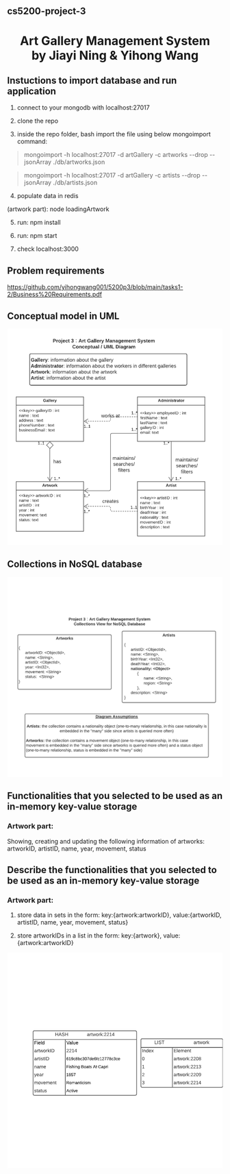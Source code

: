 ## cs5200-project-3

<h1 align="center">Art Gallery Management System
  <br>
  by Jiayi Ning & Yihong Wang
  <br>
</h1>

## Instuctions to import database and run application

1. connect to your mongodb with localhost:27017

2. clone the repo

3. inside the repo folder, bash import the file using below mongoimport command:

> mongoimport -h localhost:27017 -d artGallery -c artworks --drop --jsonArray ./db/artworks.json

> mongoimport -h localhost:27017 -d artGallery -c artists --drop --jsonArray ./db/artists.json

4. populate data in redis

(artwork part): node loadingArtwork

5. run: npm install

6. run: npm start

7. check localhost:3000

## Problem requirements

https://github.com/yihongwang001/5200p3/blob/main/tasks1-2/Business%20Requirements.pdf

## Conceptual model in UML

![image](https://github.com/yihongwang001/5200p3/blob/main/tasks1-2/UML.png?raw=true)

## Collections in NoSQL database

![image](https://github.com/yihongwang001/5200p3/blob/main/tasks1-2/Collections.png?raw=true)

## Functionalities that you selected to be used as an in-memory key-value storage

### Artwork part:
Showing, creating and updating the following information of artworks:
artworkID, artistID, name, year, movement, status

## Describe the functionalities that you selected to be used as an in-memory key-value storage

### Artwork part:

1. store data in sets in the form: key:{artwork:artworkID}, value:{artworkID, artistID, name, year, movement, status}

2. store artworkIDs in a list in the form: key:{artwork}, value:{artwork:artworkID}

![image](https://github.com/yihongwang001/5200p3/blob/main/tasks1-2/RedisExampleArtwork.png?raw=true)
